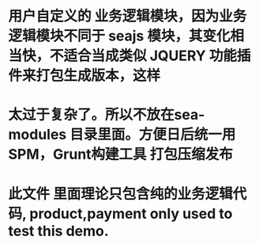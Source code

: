 # 用户自定义的 业务逻辑模块，因为业务逻辑模块不同于 seajs 模块，其变化相当快，不适合当成类似 JQUERY 功能插件来打包生成版本，这样
# 太过于复杂了。所以不放在sea-modules 目录里面。方便日后统一用SPM，Grunt构建工具 打包压缩发布
# 此文件 里面理论只包含纯的业务逻辑代码,  product,payment only used to test this demo.